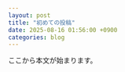```yaml
---
layout: post
title: "初めての投稿"
date: 2025-08-16 01:56:00 +0900
categories: blog
---
```

ここから本文が始まります。
